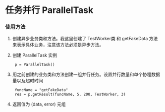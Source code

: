 
# 任务并行 ParallelTask

### 使用方法
1. 创建异步业务类和方法。我这里创建了 TestWorker类 和 getFakeData 方法来表示具体业务，注意该方法必须是异步方法。

2. 创建 ParallelTask 实例
    
        p = ParallelTask()

3. 用之前创建的业务类和方法创建一组并行任务。设置并行数量和单个协程数据量以及超时时间

        funcName = "getFakeData"
        res = p.getResult(funcName, 5, 200, TestWorker, 3)

4. 返回值为 (data, error) 元组
